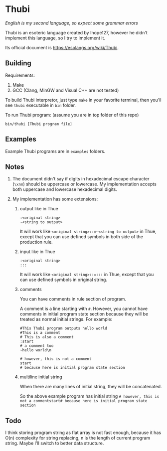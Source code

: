 Thubi
===
*English is my second language, so expect some grammar errors*

Thubi is an esoteric language created by Ihope127, however he didn't implement this language, so I try to implement it.

Its official document is <https://esolangs.org/wiki/Thubi>.

Building
---

Requirements:
1. Make
2. GCC (Clang, MinGW and Visual C++ are not tested)

To build Thubi interpretor, just type `make` in your favorite terminal, then you'll see `thubi` executable in `bin` folder.

To run Thubi program: (assume you are in top folder of this repo)
```
bin/thubi [Thubi program file]
```

Examples
---
Example Thubi programs are in `examples` folders.

Notes
---
1. The document didn't say if digits in hexadecimal escape character (`\xnn`) should be uppercase or lowercase. My implementation accepts both uppercase and lowercase hexadecimal digits.

2. My implementation has some extensions:
    1. output like in Thue
        ```
        :<original string>
        ~<string to output>
        ```
        It will work like `<original string>::=~<string to output>` in Thue, except that you can use defined symbols in both side of the production rule.

    2. input like in Thue
        ```
        :<original string>
        :::
        ```
        It will work like `<original string>::=:::` in Thue, except that you can use defined symbols in original string.

    3. comments

        You can have comments in rule section of program.

        A comment is a line starting with `#`. However, you cannot have comments in initial program state section because they will be treated as normal initial strings. For example:
        ```
        #This Thubi program outputs hello world
        #This is a comment
        # This is also a comment
        :start
        # a comment too
        ~hello world\n
        
        # however, this is not a comment
        start
        # because here is initial program state section
        ```
    4. multiline initial string

        When there are many lines of initial string, they will be concatenated.

        So the above example program has initial string `# however, this is not a commentstart# because here is initial program state section`

Todo
---
I think storing program string as flat array is not fast enough, because it has O(n) complexity for string replacing, n is the length of current program string. Maybe I'll switch to better data structure.
